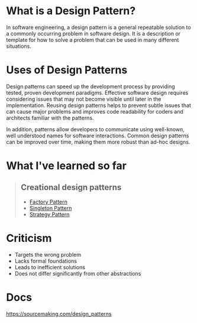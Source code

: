 # What is a Design Pattern?

In software engineering, a design pattern is a general repeatable solution to a commonly occurring problem in software design.
It is a description or template for how to solve a problem that can be used in many different situations.

# Uses of Design Patterns

Design patterns can speed up the development process by providing tested, proven development paradigms. Effective software design requires considering issues that may not become visible until later in the implementation. Reusing design patterns helps to prevent subtle issues that can cause major problems and improves code readability for coders and architects familiar with the patterns.

In addition, patterns allow developers to communicate using well-known, well understood names for software interactions. Common design patterns can be improved over time, making them more robust than ad-hoc designs.

# What I've learned so far

> ## Creational design patterns
>
> - [Factory Pattern](Creational/Factory.ts)
> - [Singleton Pattern](Creational/Singleton.ts)
> - [Strategy Pattern](Behavioral/Strategy.ts)

# Criticism

- Targets the wrong problem
- Lacks formal foundations
- Leads to inefficient solutions
- Does not differ significantly from other abstractions

# Docs

<https://sourcemaking.com/design_patterns>
